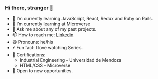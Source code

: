 ### Hi there, stranger 👋

- 🔭 I’m currently learning JavaScript, React, Redux and Ruby on Rails.
- 🌱 I’m currently learning at Microverse
- 💬 Ask me about any of my past projects.
- 📫 How to reach me: [Linkedin](https://www.linkedin.com/in/matias-aguirre-ab51a623a/)
- 😄 Pronouns: he/his
- ⚡ Fun fact: I love watching Series.
- 🥇 Certifications: 
    - Industrial Engineering - Universidad de Mendoza 
    - HTML/CSS - Microverse
- 🧮 Open to new opportunities. 
